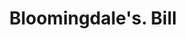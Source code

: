 ---
doi: 10.7916/D8NW0W9P
date_other: '1890'
date_other_textual: 1890-1899
form: printed ephemera
genre:
- Invoices
name:
- Bloomingdale's
object_in_context_url: https://biggert.cul.columbia.edu/items/view/ave_biggert_00958
subject_hierarchical_geographic:
- New York, New York, United States
subject_name:
- Bloomingdale's
title: Bloomingdale's. Bill
sort_title: Bloomingdale's. Bill
call_number: ave_biggert_00958
coordinates:
- 40.71277777777778,-74.00583333333333
pid: ave_biggert_00958
identifiers: ave_biggert_00958
thumbnail: https://derivativo-2.library.columbia.edu/iiif/2/ldpd:344368/full/!256,256/0/native.jpg
permalink: "/biggert/ave_biggert_00958/"
layout: iiif-image-page
---